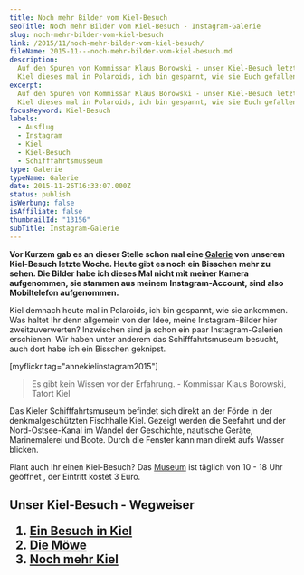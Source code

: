 ```yaml
---
title: Noch mehr Bilder vom Kiel-Besuch
seoTitle: Noch mehr Bilder vom Kiel-Besuch - Instagram-Galerie
slug: noch-mehr-bilder-vom-kiel-besuch
link: /2015/11/noch-mehr-bilder-vom-kiel-besuch/
fileName: 2015-11---noch-mehr-bilder-vom-kiel-besuch.md
description:
  Auf den Spuren von Kommissar Klaus Borowski - unser Kiel-Besuch letzte Woche.
  Kiel dieses mal in Polaroids, ich bin gespannt, wie sie Euch gefallen.
excerpt:
  Auf den Spuren von Kommissar Klaus Borowski - unser Kiel-Besuch letzte Woche.
  Kiel dieses mal in Polaroids, ich bin gespannt, wie sie Euch gefallen.
focusKeyword: Kiel-Besuch
labels:
  - Ausflug
  - Instagram
  - Kiel
  - Kiel-Besuch
  - Schifffahrtsmusseum
type: Galerie
typeName: Galerie
date: 2015-11-26T16:33:07.000Z
status: publish
isWerbung: false
isAffiliate: false
thumbnailId: "13156"
subTitle: Instagram-Galerie
---
```


<strong>Vor Kurzem gab es an dieser Stelle schon mal eine
<a href="http://cardamonchai.com/2015/11/ein-besuch-in-kiel/">Galerie</a> von
unserem Kiel-Besuch letzte Woche. Heute gibt es noch ein Bisschen mehr zu sehen.
Die Bilder habe ich dieses Mal nicht mit meiner Kamera aufgenommen, sie stammen
aus meinem Instagram-Account, sind also Mobiltelefon aufgenommen.</strong>

Kiel demnach heute mal in Polaroids, ich bin gespannt, wie sie ankommen. Was
haltet Ihr denn allgemein von der Idee, meine Instagram-Bilder hier
zweitzuverwerten? Inzwischen sind ja schon ein paar Instagram-Galerien
erschienen. Wir haben unter anderem das Schifffahrtsmuseum besucht, auch dort
habe ich ein Bisschen geknipst.

[myflickr tag="annekielinstagram2015"]

<blockquote>Es gibt kein Wissen vor der Erfahrung. - Kommissar Klaus Borowski, Tatort Kiel</blockquote>

Das Kieler Schifffahrtsmuseum befindet sich direkt an der Förde in der
denkmalgeschützten Fischhalle Kiel. Gezeigt werden die Seefahrt und der
Nord-Ostsee-Kanal im Wandel der Geschichte, nautische Geräte, Marinemalerei und
Boote. Durch die Fenster kann man direkt aufs Wasser blicken.

Plant auch Ihr einen Kiel-Besuch? Das
<a href="http://www.kiel.de/kultur/museum/schifffahrtsmuseum/" target="_blank">Museum</a>
ist täglich von 10 - 18 Uhr geöffnet , der Eintritt kostet 3 Euro.

## Unser Kiel-Besuch - Wegweiser<ol><li><a href="/2015/11/ein-besuch-in-kiel/">Ein Besuch in Kiel</a></li><li><a href="/2015/11/die-moewe/">Die Möwe</a></li><li><a href="/2015/11/noch-mehr-kiel/">Noch mehr Kiel</a></li></ol>
